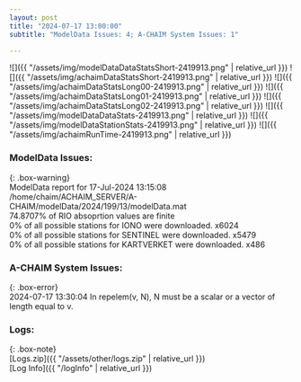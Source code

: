 ```yaml
---
layout: post
title: "2024-07-17 13:00:00"
subtitle: "ModelData Issues: 4; A-CHAIM System Issues: 1"

---
```


![]({{ "/assets/img/modelDataDataStatsShort-2419913.png" | relative_url }})
![]({{ "/assets/img/achaimDataStatsShort-2419913.png" | relative_url }})
![]({{ "/assets/img/achaimDataStatsLong00-2419913.png" | relative_url }})
![]({{ "/assets/img/achaimDataStatsLong01-2419913.png" | relative_url }})
![]({{ "/assets/img/achaimDataStatsLong02-2419913.png" | relative_url }})
![]({{ "/assets/img/modelDataDataStats-2419913.png" | relative_url }})
![]({{ "/assets/img/modelDataStationStats-2419913.png" | relative_url }})
![]({{ "/assets/img/achaimRunTime-2419913.png" | relative_url }})


### ModelData Issues:  
  
{: .box-warning}  
 ModelData report for 17-Jul-2024 13:15:08   
 /home/chaim/ACHAIM_SERVER/A-CHAIM/modelData/2024/199/13/modelData.mat   
 74.8707% of RIO absoprtion values are finite   
 0% of all possible stations for IONO were downloaded. x6024   
 0% of all possible stations for SENTINEL were downloaded. x5479   
 0% of all possible stations for KARTVERKET were downloaded. x486   
  
### A-CHAIM System Issues:  
  
{: .box-error}  
2024-07-17 13:30:04 In repelem(v, N), N must be a scalar or a vector of length equal to v.  

### Logs:  
  
{: .box-note}  
[Logs.zip]({{ "/assets/other/logs.zip" | relative_url }})  
[Log Info]({{ "/logInfo" | relative_url }})  
